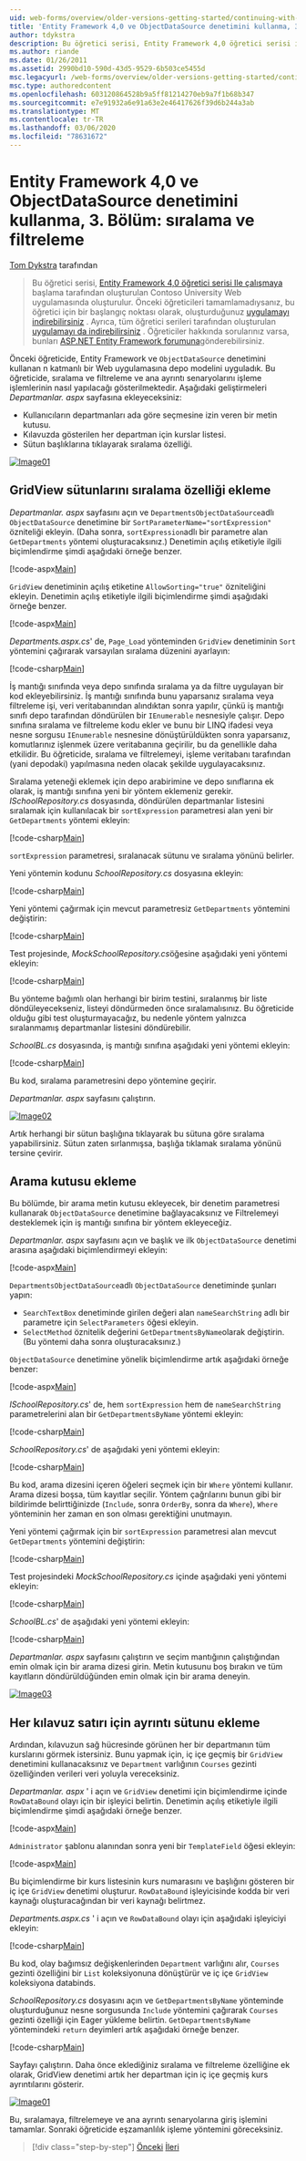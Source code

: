 ```yaml
---
uid: web-forms/overview/older-versions-getting-started/continuing-with-ef/using-the-entity-framework-and-the-objectdatasource-control-part-3-sorting-and-filtering
title: 'Entity Framework 4,0 ve ObjectDataSource denetimini kullanma, 3. Bölüm: sıralama ve filtreleme | Microsoft Docs'
author: tdykstra
description: Bu öğretici serisi, Entity Framework 4,0 öğretici serisi ile çalışmaya başlama tarafından oluşturulan Contoso University Web uygulamasında oluşturulur. I...
ms.author: riande
ms.date: 01/26/2011
ms.assetid: 2990bd10-590d-43d5-9529-6b503ce5455d
msc.legacyurl: /web-forms/overview/older-versions-getting-started/continuing-with-ef/using-the-entity-framework-and-the-objectdatasource-control-part-3-sorting-and-filtering
msc.type: authoredcontent
ms.openlocfilehash: 603120864528b9a5ff81214270eb9a7f1b68b347
ms.sourcegitcommit: e7e91932a6e91a63e2e46417626f39d6b244a3ab
ms.translationtype: MT
ms.contentlocale: tr-TR
ms.lasthandoff: 03/06/2020
ms.locfileid: "78631672"
---
```

# <a name="using-the-entity-framework-40-and-the-objectdatasource-control-part-3-sorting-and-filtering"></a>Entity Framework 4,0 ve ObjectDataSource denetimini kullanma, 3. Bölüm: sıralama ve filtreleme

[Tom Dykstra](https://github.com/tdykstra) tarafından

> Bu öğretici serisi, [Entity Framework 4,0 öğretici serisi Ile çalışmaya](https://asp.net/entity-framework/tutorials#Getting%20Started) başlama tarafından oluşturulan Contoso University Web uygulamasında oluşturulur. Önceki öğreticileri tamamlamadıysanız, bu öğretici için bir başlangıç noktası olarak, oluşturduğunuz [uygulamayı indirebilirsiniz](https://code.msdn.microsoft.com/ASPNET-Web-Forms-97f8ee9a) . Ayrıca, tüm öğretici serileri tarafından oluşturulan [uygulamayı da indirebilirsiniz](https://code.msdn.microsoft.com/ASPNET-Web-Forms-6c7197aa) . Öğreticiler hakkında sorularınız varsa, bunları [ASP.NET Entity Framework forumuna](https://forums.asp.net/1227.aspx)gönderebilirsiniz.

Önceki öğreticide, Entity Framework ve `ObjectDataSource` denetimini kullanan n katmanlı bir Web uygulamasına depo modelini uyguladık. Bu öğreticide, sıralama ve filtreleme ve ana ayrıntı senaryolarını işleme işlemlerinin nasıl yapılacağı gösterilmektedir. Aşağıdaki geliştirmeleri *Departmanlar. aspx* sayfasına ekleyeceksiniz:

- Kullanıcıların departmanları ada göre seçmesine izin veren bir metin kutusu.
- Kılavuzda gösterilen her departman için kurslar listesi.
- Sütun başlıklarına tıklayarak sıralama özelliği.

[![Image01](using-the-entity-framework-and-the-objectdatasource-control-part-3-sorting-and-filtering/_static/image2.png)](using-the-entity-framework-and-the-objectdatasource-control-part-3-sorting-and-filtering/_static/image1.png)

## <a name="adding-the-ability-to-sort-gridview-columns"></a>GridView sütunlarını sıralama özelliği ekleme

*Departmanlar. aspx* sayfasını açın ve `DepartmentsObjectDataSource`adlı `ObjectDataSource` denetimine bir `SortParameterName="sortExpression"` özniteliği ekleyin. (Daha sonra, `sortExpression`adlı bir parametre alan `GetDepartments` yöntemi oluşturacaksınız.) Denetimin açılış etiketiyle ilgili biçimlendirme şimdi aşağıdaki örneğe benzer.

[!code-aspx[Main](using-the-entity-framework-and-the-objectdatasource-control-part-3-sorting-and-filtering/samples/sample1.aspx)]

`GridView` denetiminin açılış etiketine `AllowSorting="true"` özniteliğini ekleyin. Denetimin açılış etiketiyle ilgili biçimlendirme şimdi aşağıdaki örneğe benzer.

[!code-aspx[Main](using-the-entity-framework-and-the-objectdatasource-control-part-3-sorting-and-filtering/samples/sample2.aspx)]

*Departments.aspx.cs*' de, `Page_Load` yönteminden `GridView` denetiminin `Sort` yöntemini çağırarak varsayılan sıralama düzenini ayarlayın:

[!code-csharp[Main](using-the-entity-framework-and-the-objectdatasource-control-part-3-sorting-and-filtering/samples/sample3.cs)]

İş mantığı sınıfında veya depo sınıfında sıralama ya da filtre uygulayan bir kod ekleyebilirsiniz. İş mantığı sınıfında bunu yaparsanız sıralama veya filtreleme işi, veri veritabanından alındıktan sonra yapılır, çünkü iş mantığı sınıfı depo tarafından döndürülen bir `IEnumerable` nesnesiyle çalışır. Depo sınıfına sıralama ve filtreleme kodu ekler ve bunu bir LINQ ifadesi veya nesne sorgusu `IEnumerable` nesnesine dönüştürüldükten sonra yaparsanız, komutlarınız işlenmek üzere veritabanına geçirilir, bu da genellikle daha etkilidir. Bu öğreticide, sıralama ve filtrelemeyi, işleme veritabanı tarafından (yani depodaki) yapılmasına neden olacak şekilde uygulayacaksınız.

Sıralama yeteneği eklemek için depo arabirimine ve depo sınıflarına ek olarak, iş mantığı sınıfına yeni bir yöntem eklemeniz gerekir. *ISchoolRepository.cs* dosyasında, döndürülen departmanlar listesini sıralamak için kullanılacak bir `sortExpression` parametresi alan yeni bir `GetDepartments` yöntemi ekleyin:

[!code-csharp[Main](using-the-entity-framework-and-the-objectdatasource-control-part-3-sorting-and-filtering/samples/sample4.cs)]

`sortExpression` parametresi, sıralanacak sütunu ve sıralama yönünü belirler.

Yeni yöntemin kodunu *SchoolRepository.cs* dosyasına ekleyin:

[!code-csharp[Main](using-the-entity-framework-and-the-objectdatasource-control-part-3-sorting-and-filtering/samples/sample5.cs)]

Yeni yöntemi çağırmak için mevcut parametresiz `GetDepartments` yöntemini değiştirin:

[!code-csharp[Main](using-the-entity-framework-and-the-objectdatasource-control-part-3-sorting-and-filtering/samples/sample6.cs)]

Test projesinde, *MockSchoolRepository.cs*öğesine aşağıdaki yeni yöntemi ekleyin:

[!code-csharp[Main](using-the-entity-framework-and-the-objectdatasource-control-part-3-sorting-and-filtering/samples/sample7.cs)]

Bu yönteme bağımlı olan herhangi bir birim testini, sıralanmış bir liste döndüleyecekseniz, listeyi döndürmeden önce sıralamalısınız. Bu öğreticide olduğu gibi test oluşturmayacağız, bu nedenle yöntem yalnızca sıralanmamış departmanlar listesini döndürebilir.

*SchoolBL.cs* dosyasında, iş mantığı sınıfına aşağıdaki yeni yöntemi ekleyin:

[!code-csharp[Main](using-the-entity-framework-and-the-objectdatasource-control-part-3-sorting-and-filtering/samples/sample8.cs)]

Bu kod, sıralama parametresini depo yöntemine geçirir.

*Departmanlar. aspx* sayfasını çalıştırın.

[![Image02](using-the-entity-framework-and-the-objectdatasource-control-part-3-sorting-and-filtering/_static/image4.png)](using-the-entity-framework-and-the-objectdatasource-control-part-3-sorting-and-filtering/_static/image3.png)

Artık herhangi bir sütun başlığına tıklayarak bu sütuna göre sıralama yapabilirsiniz. Sütun zaten sırlanmışsa, başlığa tıklamak sıralama yönünü tersine çevirir.

## <a name="adding-a-search-box"></a>Arama kutusu ekleme

Bu bölümde, bir arama metin kutusu ekleyecek, bir denetim parametresi kullanarak `ObjectDataSource` denetimine bağlayacaksınız ve Filtrelemeyi desteklemek için iş mantığı sınıfına bir yöntem ekleyeceğiz.

*Departmanlar. aspx* sayfasını açın ve başlık ve ilk `ObjectDataSource` denetimi arasına aşağıdaki biçimlendirmeyi ekleyin:

[!code-aspx[Main](using-the-entity-framework-and-the-objectdatasource-control-part-3-sorting-and-filtering/samples/sample9.aspx)]

`DepartmentsObjectDataSource`adlı `ObjectDataSource` denetiminde şunları yapın:

- `SearchTextBox` denetiminde girilen değeri alan `nameSearchString` adlı bir parametre için `SelectParameters` öğesi ekleyin.
- `SelectMethod` öznitelik değerini `GetDepartmentsByName`olarak değiştirin. (Bu yöntemi daha sonra oluşturacaksınız.)

`ObjectDataSource` denetimine yönelik biçimlendirme artık aşağıdaki örneğe benzer:

[!code-aspx[Main](using-the-entity-framework-and-the-objectdatasource-control-part-3-sorting-and-filtering/samples/sample10.aspx)]

*ISchoolRepository.cs*' de, hem `sortExpression` hem de `nameSearchString` parametrelerini alan bir `GetDepartmentsByName` yöntemi ekleyin:

[!code-csharp[Main](using-the-entity-framework-and-the-objectdatasource-control-part-3-sorting-and-filtering/samples/sample11.cs)]

*SchoolRepository.cs*' de aşağıdaki yeni yöntemi ekleyin:

[!code-csharp[Main](using-the-entity-framework-and-the-objectdatasource-control-part-3-sorting-and-filtering/samples/sample12.cs)]

Bu kod, arama dizesini içeren öğeleri seçmek için bir `Where` yöntemi kullanır. Arama dizesi boşsa, tüm kayıtlar seçilir. Yöntem çağrılarını bunun gibi bir bildirimde belirttiğinizde (`Include`, sonra `OrderBy`, sonra da `Where`), `Where` yönteminin her zaman en son olması gerektiğini unutmayın.

Yeni yöntemi çağırmak için bir `sortExpression` parametresi alan mevcut `GetDepartments` yöntemini değiştirin:

[!code-csharp[Main](using-the-entity-framework-and-the-objectdatasource-control-part-3-sorting-and-filtering/samples/sample13.cs)]

Test projesindeki *MockSchoolRepository.cs* içinde aşağıdaki yeni yöntemi ekleyin:

[!code-csharp[Main](using-the-entity-framework-and-the-objectdatasource-control-part-3-sorting-and-filtering/samples/sample14.cs)]

*SchoolBL.cs*' de aşağıdaki yeni yöntemi ekleyin:

[!code-csharp[Main](using-the-entity-framework-and-the-objectdatasource-control-part-3-sorting-and-filtering/samples/sample15.cs)]

*Departmanlar. aspx* sayfasını çalıştırın ve seçim mantığının çalıştığından emin olmak için bir arama dizesi girin. Metin kutusunu boş bırakın ve tüm kayıtların döndürüldüğünden emin olmak için bir arama deneyin.

[![Image03](using-the-entity-framework-and-the-objectdatasource-control-part-3-sorting-and-filtering/_static/image6.png)](using-the-entity-framework-and-the-objectdatasource-control-part-3-sorting-and-filtering/_static/image5.png)

## <a name="adding-a-details-column-for-each-grid-row"></a>Her kılavuz satırı için ayrıntı sütunu ekleme

Ardından, kılavuzun sağ hücresinde görünen her bir departmanın tüm kurslarını görmek istersiniz. Bunu yapmak için, iç içe geçmiş bir `GridView` denetimini kullanacaksınız ve `Department` varlığının `Courses` gezinti özelliğinden verileri veri yoluyla vereceksiniz.

*Departmanlar. aspx* ' i açın ve `GridView` denetimi için biçimlendirme içinde `RowDataBound` olayı için bir işleyici belirtin. Denetimin açılış etiketiyle ilgili biçimlendirme şimdi aşağıdaki örneğe benzer.

[!code-aspx[Main](using-the-entity-framework-and-the-objectdatasource-control-part-3-sorting-and-filtering/samples/sample16.aspx)]

`Administrator` şablonu alanından sonra yeni bir `TemplateField` öğesi ekleyin:

[!code-aspx[Main](using-the-entity-framework-and-the-objectdatasource-control-part-3-sorting-and-filtering/samples/sample17.aspx)]

Bu biçimlendirme bir kurs listesinin kurs numarasını ve başlığını gösteren bir iç içe `GridView` denetimi oluşturur. `RowDataBound` işleyicisinde kodda bir veri kaynağı oluşturacağından bir veri kaynağı belirtmez.

*Departments.aspx.cs* ' i açın ve `RowDataBound` olayı için aşağıdaki işleyiciyi ekleyin:

[!code-csharp[Main](using-the-entity-framework-and-the-objectdatasource-control-part-3-sorting-and-filtering/samples/sample18.cs)]

Bu kod, olay bağımsız değişkenlerinden `Department` varlığını alır, `Courses` gezinti özelliğini bir `List` koleksiyonuna dönüştürür ve iç içe `GridView` koleksiyona databinds.

*SchoolRepository.cs* dosyasını açın ve `GetDepartmentsByName` yönteminde oluşturduğunuz nesne sorgusunda `Include` yöntemini çağırarak `Courses` gezinti özelliği için Eager yükleme belirtin. `GetDepartmentsByName` yöntemindeki `return` deyimleri artık aşağıdaki örneğe benzer.

[!code-csharp[Main](using-the-entity-framework-and-the-objectdatasource-control-part-3-sorting-and-filtering/samples/sample19.cs)]

Sayfayı çalıştırın. Daha önce eklediğiniz sıralama ve filtreleme özelliğine ek olarak, GridView denetimi artık her departman için iç içe geçmiş kurs ayrıntılarını gösterir.

[![Image01](using-the-entity-framework-and-the-objectdatasource-control-part-3-sorting-and-filtering/_static/image8.png)](using-the-entity-framework-and-the-objectdatasource-control-part-3-sorting-and-filtering/_static/image7.png)

Bu, sıralamaya, filtrelemeye ve ana ayrıntı senaryolarına giriş işlemini tamamlar. Sonraki öğreticide eşzamanlılık işleme yöntemini göreceksiniz.

> [!div class="step-by-step"]
> [Önceki](using-the-entity-framework-and-the-objectdatasource-control-part-2-adding-a-business-logic-layer-and-unit-tests.md)
> [İleri](handling-concurrency-with-the-entity-framework-in-an-asp-net-web-application.md)
